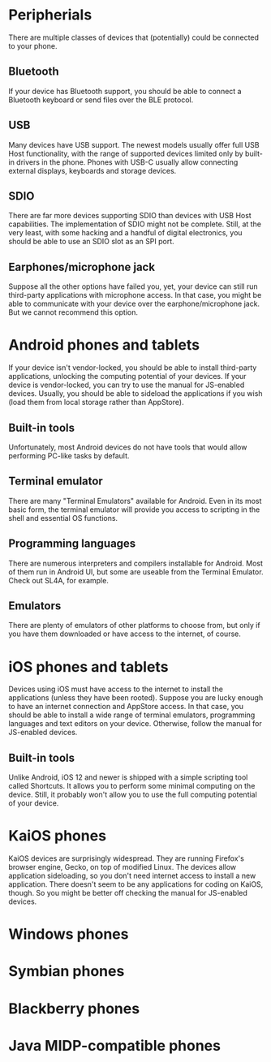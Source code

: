# Peripherials
There are multiple classes of devices that (potentially) could be connected to your phone.

## Bluetooth
If your device has Bluetooth support, you should be able to connect a Bluetooth keyboard or send files over the BLE protocol.

## USB
Many devices have USB support. The newest models usually offer full USB Host functionality, with the range of supported devices limited only by built-in drivers in the phone. Phones with USB-C usually allow connecting external displays, keyboards and storage devices.

## SDIO
There are far more devices supporting SDIO than devices with USB Host capabilities. The implementation of SDIO might not be complete. Still, at the very least, with some hacking and a handful of digital electronics, you should be able to use an SDIO slot as an SPI port.

## Earphones/microphone jack
Suppose all the other options have failed you, yet, your device can still run third-party applications with microphone access. In that case, you might be able to communicate with your device over the earphone/microphone jack. But we cannot recommend this option.


# Android phones and tablets
If your device isn't vendor-locked, you should be able to install third-party applications, unlocking the computing potential of your devices. If your device is vendor-locked, you can try to use the manual for JS-enabled devices. Usually, you should be able to sideload the applications if you wish (load them from local storage rather than AppStore).

## Built-in tools
Unfortunately, most Android devices do not have tools that would allow performing PC-like tasks by default.

## Terminal emulator
There are many "Terminal Emulators" available for Android. Even in its most basic form, the terminal emulator will provide you access to scripting in the shell and essential OS functions.

## Programming languages
There are numerous interpreters and compilers installable for Android. Most of them run in Android UI, but some are useable from the Terminal Emulator. Check out SL4A, for example.

## Emulators
There are plenty of emulators of other platforms to choose from, but only if you have them downloaded or have access to the internet, of course.


# iOS phones and tablets
Devices using iOS must have access to the internet to install the applications (unless they have been rooted). Suppose you are lucky enough to have an internet connection and AppStore access. In that case, you should be able to install a wide range of terminal emulators, programming languages and text editors on your device. Otherwise, follow the manual for JS-enabled devices.

## Built-in tools
Unlike Android, iOS 12 and newer is shipped with a simple scripting tool called Shortcuts. It allows you to perform some minimal computing on the device. Still, it probably won't allow you to use the full computing potential of your device.

# KaiOS phones
KaiOS devices are surprisingly widespread. They are running Firefox's browser engine, Gecko, on top of modified Linux. The devices allow application sideloading, so you don't need internet access to install a new application. There doesn't seem to be any applications for coding on KaiOS, though. So you might be better off checking the manual for JS-enabled devices.

# Windows phones

# Symbian phones

# Blackberry phones

# Java MIDP-compatible phones
